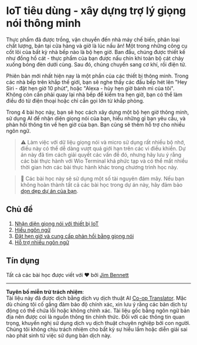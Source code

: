 <!--
CO_OP_TRANSLATOR_METADATA:
{
  "original_hash": "5de7dc1e2ddc402d415473bb795568d4",
  "translation_date": "2025-08-27T23:07:20+00:00",
  "source_file": "6-consumer/README.md",
  "language_code": "vi"
}
-->
# IoT tiêu dùng - xây dựng trợ lý giọng nói thông minh

Thực phẩm đã được trồng, vận chuyển đến nhà máy chế biến, phân loại chất lượng, bán tại cửa hàng và giờ là lúc nấu ăn! Một trong những công cụ cốt lõi của bất kỳ nhà bếp nào là bộ hẹn giờ. Ban đầu, chúng được thiết kế như đồng hồ cát - thực phẩm của bạn được nấu chín khi toàn bộ cát chảy xuống bóng đèn dưới cùng. Sau đó, chúng chuyển sang cơ khí, rồi điện tử.

Phiên bản mới nhất hiện nay là một phần của các thiết bị thông minh. Trong các nhà bếp trên khắp thế giới, bạn sẽ nghe thấy các đầu bếp hét lên "Hey Siri - đặt hẹn giờ 10 phút", hoặc "Alexa - hủy hẹn giờ bánh mì của tôi". Không còn cần phải quay lại nhà bếp để kiểm tra hẹn giờ, bạn có thể làm điều đó từ điện thoại hoặc chỉ cần gọi lớn từ khắp phòng.

Trong 4 bài học này, bạn sẽ học cách xây dựng một bộ hẹn giờ thông minh, sử dụng AI để nhận diện giọng nói của bạn, hiểu những gì bạn yêu cầu, và phản hồi thông tin về hẹn giờ của bạn. Bạn cũng sẽ thêm hỗ trợ cho nhiều ngôn ngữ.

> ⚠️ Làm việc với dữ liệu giọng nói và micro sử dụng rất nhiều bộ nhớ, điều này có thể dễ dàng vượt quá giới hạn trên các vi điều khiển. Dự án này đã tìm cách giải quyết các vấn đề đó, nhưng hãy lưu ý rằng các bài thực hành với Wio Terminal khá phức tạp và có thể mất nhiều thời gian hơn các bài thực hành khác trong chương trình học này.

> 💁 Các bài học này sẽ sử dụng một số tài nguyên đám mây. Nếu bạn không hoàn thành tất cả các bài học trong dự án này, hãy đảm bảo [dọn dẹp dự án của bạn](../clean-up.md).

## Chủ đề

1. [Nhận diện giọng nói với thiết bị IoT](./lessons/1-speech-recognition/README.md)
1. [Hiểu ngôn ngữ](./lessons/2-language-understanding/README.md)
1. [Đặt hẹn giờ và cung cấp phản hồi bằng giọng nói](./lessons/3-spoken-feedback/README.md)
1. [Hỗ trợ nhiều ngôn ngữ](./lessons/4-multiple-language-support/README.md)

## Tín dụng

Tất cả các bài học được viết với ♥️ bởi [Jim Bennett](https://GitHub.com/JimBobBennett)

---

**Tuyên bố miễn trừ trách nhiệm**:  
Tài liệu này đã được dịch bằng dịch vụ dịch thuật AI [Co-op Translator](https://github.com/Azure/co-op-translator). Mặc dù chúng tôi cố gắng đảm bảo độ chính xác, xin lưu ý rằng các bản dịch tự động có thể chứa lỗi hoặc không chính xác. Tài liệu gốc bằng ngôn ngữ bản địa nên được coi là nguồn thông tin chính thức. Đối với các thông tin quan trọng, khuyến nghị sử dụng dịch vụ dịch thuật chuyên nghiệp bởi con người. Chúng tôi không chịu trách nhiệm cho bất kỳ sự hiểu lầm hoặc diễn giải sai nào phát sinh từ việc sử dụng bản dịch này.